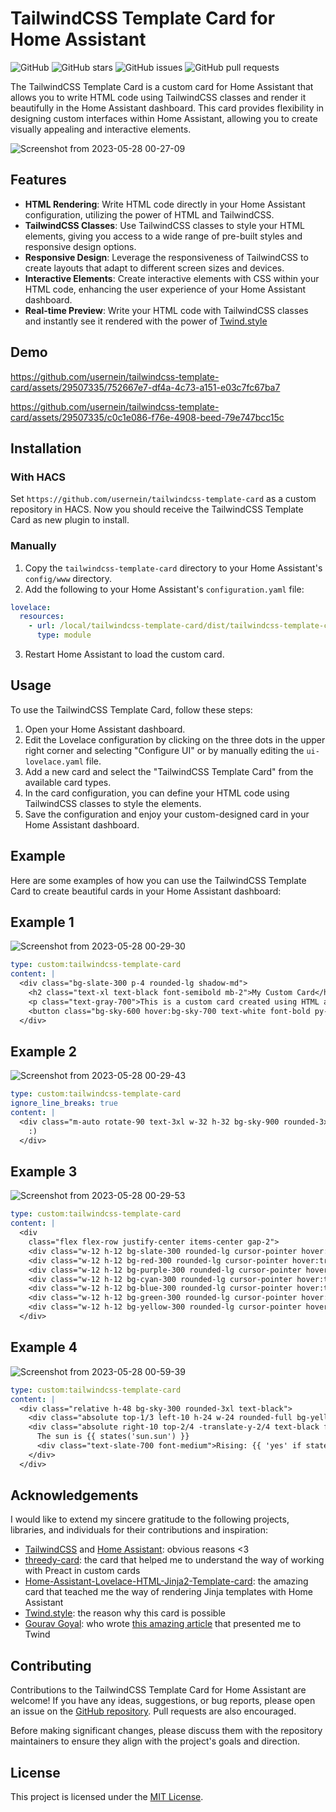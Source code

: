 # TailwindCSS Template Card for Home Assistant

![GitHub](https://img.shields.io/github/license/usernein/tailwindcss-template-card)
![GitHub stars](https://img.shields.io/github/stars/usernein/tailwindcss-template-card)
![GitHub issues](https://img.shields.io/github/issues/usernein/tailwindcss-template-card)
![GitHub pull requests](https://img.shields.io/github/issues-pr/usernein/tailwindcss-template-card)

The TailwindCSS Template Card is a custom card for Home Assistant that allows you to write HTML code using TailwindCSS classes and render it beautifully in the Home Assistant dashboard. This card provides flexibility in designing custom interfaces within Home Assistant, allowing you to create visually appealing and interactive elements.

![Screenshot from 2023-05-28 00-27-09](https://github.com/usernein/tailwindcss-template-card/assets/29507335/70aeea39-ec94-4cf2-aad1-54c95f44fe12)

## Features

- **HTML Rendering**: Write HTML code directly in your Home Assistant configuration, utilizing the power of HTML and TailwindCSS.
- **TailwindCSS Classes**: Use TailwindCSS classes to style your HTML elements, giving you access to a wide range of pre-built styles and responsive design options.
- **Responsive Design**: Leverage the responsiveness of TailwindCSS to create layouts that adapt to different screen sizes and devices.
- **Interactive Elements**: Create interactive elements with CSS within your HTML code, enhancing the user experience of your Home Assistant dashboard.
- **Real-time Preview**: Write your HTML code with TailwindCSS classes and instantly see it rendered with the power of [Twind.style](https://twind.style)

## Demo

https://github.com/usernein/tailwindcss-template-card/assets/29507335/752667e7-df4a-4c73-a151-e03c7fc67ba7

https://github.com/usernein/tailwindcss-template-card/assets/29507335/c0c1e086-f76e-4908-beed-79e747bcc15c

## Installation

### With HACS

Set `https://github.com/usernein/tailwindcss-template-card` as a custom repository in HACS. Now you should receive the TailwindCSS Template Card as new plugin to install.

### Manually

1. Copy the `tailwindcss-template-card` directory to your Home Assistant's `config/www` directory.
2. Add the following to your Home Assistant's `configuration.yaml` file:

```yaml
lovelace:
  resources:
    - url: /local/tailwindcss-template-card/dist/tailwindcss-template-card.js
      type: module
```

3. Restart Home Assistant to load the custom card.

## Usage

To use the TailwindCSS Template Card, follow these steps:

1. Open your Home Assistant dashboard.
2. Edit the Lovelace configuration by clicking on the three dots in the upper right corner and selecting "Configure UI" or by manually editing the `ui-lovelace.yaml` file.
3. Add a new card and select the "TailwindCSS Template Card" from the available card types.
4. In the card configuration, you can define your HTML code using TailwindCSS classes to style the elements.
5. Save the configuration and enjoy your custom-designed card in your Home Assistant dashboard.

## Example

Here are some examples of how you can use the TailwindCSS Template Card to create beautiful cards in your Home Assistant dashboard:

## Example 1

![Screenshot from 2023-05-28 00-29-30](https://github.com/usernein/tailwindcss-template-card/assets/29507335/b5df7254-adb3-4b74-9400-7359f209fd3e)

```yaml
type: custom:tailwindcss-template-card
content: |
  <div class="bg-slate-300 p-4 rounded-lg shadow-md">
    <h2 class="text-xl text-black font-semibold mb-2">My Custom Card</h2>
    <p class="text-gray-700">This is a custom card created using HTML and TailwindCSS classes.</p>
    <button class="bg-sky-600 hover:bg-sky-700 text-white font-bold py-2 px-4 rounded">Click Me</button>
  </div>
```

## Example 2

![Screenshot from 2023-05-28 00-29-43](https://github.com/usernein/tailwindcss-template-card/assets/29507335/45e8dc7f-ee3e-47e5-870b-6e4b8ec78569)

```yaml
type: custom:tailwindcss-template-card
ignore_line_breaks: true
content: |
  <div class="m-auto rotate-90 text-3xl w-32 h-32 bg-sky-900 rounded-3xl flex justify-center items-center hover:scale-110 transition-all">
    :)
  </div>
```

## Example 3

![Screenshot from 2023-05-28 00-29-53](https://github.com/usernein/tailwindcss-template-card/assets/29507335/223aa226-7e5f-496a-b025-7146e26a5bfc)

```yaml
type: custom:tailwindcss-template-card
content: |
  <div
    class="flex flex-row justify-center items-center gap-2">
    <div class="w-12 h-12 bg-slate-300 rounded-lg cursor-pointer hover:translate-y-2 transition-all"></div>
    <div class="w-12 h-12 bg-red-300 rounded-lg cursor-pointer hover:translate-y-2 transition-all"></div>
    <div class="w-12 h-12 bg-purple-300 rounded-lg cursor-pointer hover:translate-y-2 transition-all"></div>
    <div class="w-12 h-12 bg-cyan-300 rounded-lg cursor-pointer hover:translate-y-2 transition-all"></div>
    <div class="w-12 h-12 bg-blue-300 rounded-lg cursor-pointer hover:translate-y-2 transition-all"></div>
    <div class="w-12 h-12 bg-green-300 rounded-lg cursor-pointer hover:translate-y-2 transition-all"></div>
    <div class="w-12 h-12 bg-yellow-300 rounded-lg cursor-pointer hover:translate-y-2 transition-all"></div>
  </div>
```

## Example 4

![Screenshot from 2023-05-28 00-59-39](https://github.com/usernein/tailwindcss-template-card/assets/29507335/71e85db0-aa96-47e7-a4c0-0d2bd87b7a30)

```yaml
type: custom:tailwindcss-template-card
content: |
  <div class="relative h-48 bg-sky-300 rounded-3xl text-black">
    <div class="absolute top-1/3 left-10 h-24 w-24 rounded-full bg-yellow-300 animate-bounce"></div>
    <div class="absolute right-10 top-2/4 -translate-y-2/4 text-black font-bold">
      The sun is {{ states('sun.sun') }}
      <div class="text-slate-700 font-medium">Rising: {{ 'yes' if state_attr('sun.sun', 'rising') else 'no'}} </div>
    </div>
  </div>
```

## Acknowledgements

I would like to extend my sincere gratitude to the following projects, libraries, and individuals for their contributions and inspiration:

- [TailwindCSS](https://tailwindcss.com/) and [Home Assistant](https://home-assistant.io): obvious reasons <3
- [threedy-card](https://github.com/dangreco/threedy): the card that helped me to understand the way of working with Preact in custom cards
- [Home-Assistant-Lovelace-HTML-Jinja2-Template-card](https://github.com/PiotrMachowski/Home-Assistant-Lovelace-HTML-Jinja2-Template-card): the amazing card that teached me the way of rendering Jinja templates with Home Assistant
- [Twind.style](https://twind.style): the reason why this card is possible
- [Gourav Goyal](https://www.linkedin.com/in/gorvgoyl/): who wrote [this amazing article](https://gourav.io/blog/tailwind-in-shadow-dom) that presented me to Twind

## Contributing

Contributions to the TailwindCSS Template Card for Home Assistant are welcome! If you have any ideas, suggestions, or bug reports, please open an issue on the [GitHub repository](https://github.com/usernein/tailwindcss-template-card/issues). Pull requests are also encouraged.

Before making significant changes, please discuss them with the repository maintainers to ensure they align with the project's goals and direction.

## License

This project is licensed under the [MIT License](LICENSE.txt).
